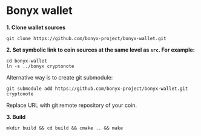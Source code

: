 # Bonyx wallet

**1. Clone wallet sources**

```
git clone https://github.com/bonyx-project/bonyx-wallet.git
```

**2. Set symbolic link to coin sources at the same level as `src`. For example:**

```
cd bonyx-wallet
ln -s ../bonyx cryptonote
```

Alternative way is to create git submodule:

```
git submodule add https://github.com/bonyx-project/bonyx-wallet.git cryptonote
```

Replace URL with git remote repository of your coin.

**3. Build**

```
mkdir build && cd build && cmake .. && make
```
